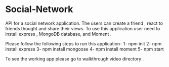 # Social-Network


API for a social network application. The users can create a  friend , react to friends thought and  share their views.
To use this application user need to install express , MongoDB database, and Moment .

Please follow the following steps to run this application-
1- npm init
2- npm install express
3- npm install mongoose
4- npm install moment
5- npm start

To see the working app please go to walkthrough video directory .
